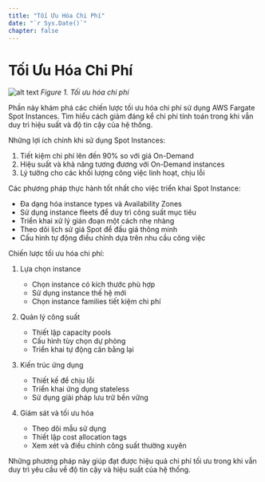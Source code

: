 ```yaml
---
title: "Tối Ưu Hóa Chi Phí"
date: "`r Sys.Date()`"
chapter: false
---
```


# Tối Ưu Hóa Chi Phí

![alt text](/images/image.png)
*Figure 1. Tối ưu hóa chi phí*

Phần này khám phá các chiến lược tối ưu hóa chi phí sử dụng AWS Fargate Spot Instances. Tìm hiểu cách giảm đáng kể chi phí tính toán trong khi vẫn duy trì hiệu suất và độ tin cậy của hệ thống.

Những lợi ích chính khi sử dụng Spot Instances:

1. Tiết kiệm chi phí lên đến 90% so với giá On-Demand
2. Hiệu suất và khả năng tương đương với On-Demand instances
3. Lý tưởng cho các khối lượng công việc linh hoạt, chịu lỗi

Các phương pháp thực hành tốt nhất cho việc triển khai Spot Instance:

- Đa dạng hóa instance types và Availability Zones
- Sử dụng instance fleets để duy trì công suất mục tiêu
- Triển khai xử lý gián đoạn một cách nhẹ nhàng
- Theo dõi lịch sử giá Spot để đấu giá thông minh
- Cấu hình tự động điều chỉnh dựa trên nhu cầu công việc

Chiến lược tối ưu hóa chi phí:

1. Lựa chọn instance
   - Chọn instance có kích thước phù hợp
   - Sử dụng instance thế hệ mới
   - Chọn instance families tiết kiệm chi phí

2. Quản lý công suất
   - Thiết lập capacity pools
   - Cấu hình tùy chọn dự phòng
   - Triển khai tự động cân bằng lại

3. Kiến trúc ứng dụng
   - Thiết kế để chịu lỗi
   - Triển khai ứng dụng stateless
   - Sử dụng giải pháp lưu trữ bền vững

4. Giám sát và tối ưu hóa
   - Theo dõi mẫu sử dụng
   - Thiết lập cost allocation tags
   - Xem xét và điều chỉnh công suất thường xuyên

Những phương pháp này giúp đạt được hiệu quả chi phí tối ưu trong khi vẫn duy trì yêu cầu về độ tin cậy và hiệu suất của hệ thống.